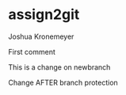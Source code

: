 # assign2git
Joshua Kronemeyer

First comment


This is a change on newbranch

Change AFTER branch protection